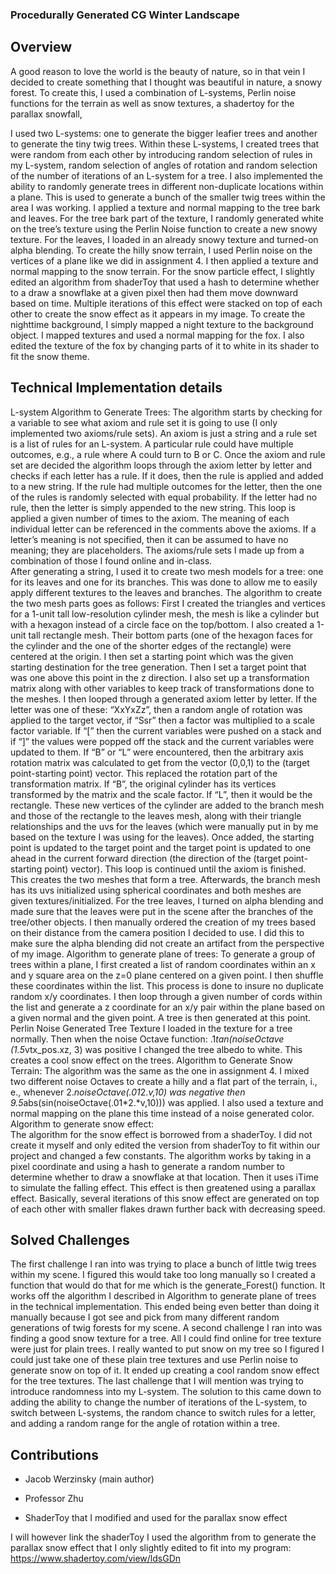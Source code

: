 ### Procedurally Generated CG Winter Landscape

## Overview 

A good reason to love the world is the beauty of nature, so in that vein I decided to create something that I thought was beautiful in nature, a snowy forest. To create this, I used a combination of L-systems, Perlin noise functions for the terrain as well as snow textures, a shadertoy for the parallax snowfall, 

 I used two L-systems: one to generate the bigger leafier trees and another to generate the tiny twig trees. Within these L-systems, I created trees that were random from each other by introducing random selection of rules in my L-system, random selection of angles of rotation and random selection of the number of iterations of an L-system for a tree. I also implemented the ability to randomly generate trees in different non-duplicate locations within a plane. This is used to generate a bunch of the smaller twig trees within the area I was working. I applied a texture and normal mapping to the tree bark and leaves. For the tree bark part of the texture, I randomly generated white on the tree’s texture using the Perlin Noise function to create a new snowy texture. For the leaves, I loaded in an already snowy texture and turned-on alpha blending. To create the hilly snow terrain, I used Perlin noise on the vertices of a plane like we did in assignment 4. I then applied a texture and normal mapping to the snow terrain. For the snow particle effect, I slightly edited an algorithm from shaderToy that used a hash to determine whether to a draw a snowflake at a given pixel then had them move downward based on time. Multiple iterations of this effect were stacked on top of each other to create the snow effect as it appears in my image. To create the nighttime background, I simply mapped a night texture to the background object. I mapped textures and used a normal mapping for the fox. I also edited the texture of the fox by changing parts of it to white in its shader to fit the snow theme.  

## Technical Implementation details

L-system Algorithm to Generate Trees: 
 	The algorithm starts by checking for a variable to see what axiom and rule set it is going to use (I only implemented two axioms/rule sets). An axiom is just a string and a rule set is a list of rules for an L-system. A particular rule could have multiple outcomes, e.g., a rule where A could turn to B or C. Once the axiom and rule set are decided the algorithm loops through the axiom letter by letter and checks if each letter has a rule. If it does, then the rule is applied and added to a new string. If the rule had multiple outcomes for the letter, then the one of the rules is randomly selected with equal probability. If the letter had no rule, then the letter is simply appended to the new string. This loop is applied a given number of times to the axiom. The meaning of each individual letter can be referenced in the comments above the axioms. If a letter’s meaning is not specified, then it can be assumed to have no meaning; they are placeholders. The axioms/rule sets I made up from a combination of those I found online and in-class.    
	After generating a string, I used it to create two mesh models for a tree: one for its leaves and one for its branches. This was done to allow me to easily apply different textures to the leaves and branches. The algorithm to create the two mesh parts goes as follows: First I created the triangles and vertices for a 1-unit tall low-resolution cylinder mesh, the mesh is like a cylinder but with a hexagon instead of a circle face on the top/bottom. I also created a 1-unit tall rectangle mesh. Their bottom parts (one of the hexagon faces for the cylinder and the one of the shorter edges of the rectangle) were centered at the origin. I then set a starting point which was the given starting destination for the tree generation. Then I set a target point that was one above this point in the z direction. I also set up a transformation matrix along with other variables to keep track of transformations done to the meshes. I then looped through a generated axiom letter by letter. If the letter was one of these: “XxYxZz”, then a random angle of rotation was applied to the target vector, if “Ssr” then a factor was multiplied to a scale factor variable. If “[” then the current variables were pushed on a stack and if “]” the values were popped off the stack and the current variables were updated to them. If “B” or “L” were encountered, then the arbitrary axis rotation matrix was calculated to get from the vector (0,0,1) to the (target point-starting point) vector. This replaced the rotation part of the transformation matrix. If “B”, the original cylinder has its vertices transformed by the matrix and the scale factor. If “L”, then it would be the rectangle. These new vertices of the cylinder are added to the branch mesh and those of the rectangle to the leaves mesh, along with their triangle relationships and the uvs for the leaves (which were manually put in by me based on the texture I was using for the leaves). Once added, the starting point is updated to the target point and the target point is updated to one ahead in the current forward direction (the direction of the (target point-starting point) vector). This loop is continued until the axiom is finished. This creates the two meshes that form a tree. Afterwards, the branch mesh has its uvs initialized using spherical coordinates and both meshes are given textures/initialized. For the tree leaves, I turned on alpha blending and made sure that the leaves were put in the scene after the branches of the tree/other objects. I then manually ordered the creation of my trees based on their distance from the camera position I decided to use. I did this to make sure the alpha blending did not create an artifact from the perspective of my image.
Algorithm to generate plane of trees: 
To generate a group of trees within a plane, I first created a list of random coordinates within an x and y square area on the z=0 plane centered on a given point. I then shuffle these coordinates within the list. This process is done to insure no duplicate random x/y coordinates. I then loop through a given number of cords within the list and generate a z coordinate for an x/y pair within the plane based on a given normal and the given point. A tree is then generated at this point. 
Perlin Noise Generated Tree Texture
I loaded in the texture for a tree normally. Then when the noise Octave function: .1*tan(noiseOctave (1.5*vtx_pos.xz, 3) was positive I changed the tree albedo to white. This creates a cool snow effect on the trees. 
Algorithm to Generate Snow Terrain: 
The algorithm was the same as the one in assignment 4. I mixed two different noise Octaves to create a hilly and a flat part of the terrain, i., e., whenever 2.*noiseOctave(.01*2.*v,10) was negative then 9.5*abs(sin(noiseOctave(.01*2.*v,10))) was applied. I also used a texture and normal mapping on the plane this time instead of a noise generated color.  
Algorithm to generate snow effect:  
The algorithm for the snow effect is borrowed from a shaderToy. I did not create it myself and only edited the version from shaderToy to fit within our project and changed a few constants. The algorithm works by taking in a pixel coordinate and using a hash to generate a random number to determine whether to draw a snowflake at that location. Then it uses iTime to simulate the falling effect. This effect is then greatened using a parallax effect. Basically, several iterations of this snow effect are generated on top of each other with smaller flakes drawn further back with decreasing speed.  

## Solved Challenges

The first challenge I ran into was trying to place a bunch of little twig trees within my scene. I figured this would take too long manually so I created a function that would do that for me which is the generate_Forest() function. It works off the algorithm I described in Algorithm to generate plane of trees in the technical implementation. This ended being even better than doing it manually because I got see and pick from many different random generations of twig forests for my scene. A second challenge I ran into was finding a good snow texture for a tree. All I could find online for tree texture were just for plain trees. I really wanted to put snow on my tree so I figured I could just take one of these plain tree textures and use Perlin noise to generate snow on top of it. It ended up creating a cool random snow effect for the tree textures. The last challenge that I will mention was trying to introduce randomness into my L-system. The solution to this came down to adding the ability to change the number of iterations of the L-system, to switch between L-systems, the random chance to switch rules for a letter, and adding a random range for the angle of rotation within a tree.  

## Contributions

- Jacob Werzinsky (main author)

- Professor Zhu 

- ShaderToy that I modified and used for the parallax snow effect
 
I will however link the shaderToy I used the algorithm from to generate the parallax snow effect that I only slightly edited to fit into my program: 
https://www.shadertoy.com/view/ldsGDn 
 
